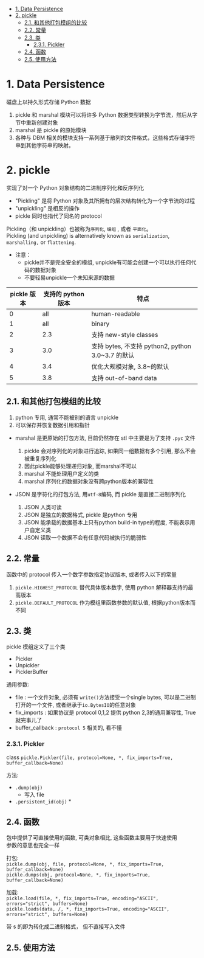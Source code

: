 - [1. Data Persistence](#1-data-persistence)
- [2. pickle](#2-pickle)
  - [2.1. 和其他打包模组的比较](#21-和其他打包模组的比较)
  - [2.2. 常量](#22-常量)
  - [2.3. 类](#23-类)
    - [2.3.1. Pickler](#231-pickler)
  - [2.4. 函数](#24-函数)
  - [2.5. 使用方法](#25-使用方法)
# 1. Data Persistence

磁盘上以持久形式存储 Python 数据

1. pickle 和 marshal 模块可以将许多 Python 数据类型转换为字节流，然后从字节中重新创建对象  
2. marshal 是 pickle 的原始模块  
3. 各种与 DBM 相关的模块支持一系列基于散列的文件格式，这些格式存储字符串到其他字符串的映射。

# 2. pickle

实现了对一个 Python 对象结构的二进制序列化和反序列化
* "Pickling" 是将 Python 对象及其所拥有的层次结构转化为一个字节流的过程
* "unpickling" 是相反的操作
* pickle 同时也指代了同名的 protocol

Pickling（和 unpickling）也被称为`序列化`, `编组` , 或者 `平面化`。  
Pickling (and unpickling) is alternatively known as `serialization`, `marshalling,`  or `flattening`.   

* 注意：
  * pickle并不是完全安全的模组, unpickle有可能会创建一个可以执行任何代码的数据对象
  * 不要轻易unpickle一个未知来源的数据

| pickle 版本 | 支持的 python 版本 | 特点                                              |
| ----------- | ------------------ | ------------------------------------------------- |
| 0           | all                | human-readable                                    |
| 1           | all                | binary                                            |
| 2           | 2.3                | 支持 new-style classes                            |
| 3           | 3.0                | 支持 bytes, 不支持 python2, python 3.0~3.7 的默认 |
| 4           | 3.4                | 优化大规模对象, 3.8~的默认                        |
| 5           | 3.8                | 支持 out-of-band data                             |

## 2.1. 和其他打包模组的比较

1. python 专用, 通常不能被别的语言 unpickle
2. 可以保存并恢复数据引用和指针

* marshal 是更原始的打包方法, 目前仍然存在 stl 中主要是为了支持 `.pyc` 文件
    1. pickle 会对序列化的对象进行追踪, 如果同一组数据有多个引用, 那么不会被重复序列化
    2. 因此pickle能够处理递归对象, 而marshal不可以
    3. marshal 不能处理用户定义的类
    4. marshal 序列化的数据对象没有跨python版本的兼容性

* JSON 是字符化的打包方法, 用`utf-8`编码, 而 pickle 是直接二进制序列化
    1. JSON 人类可读
    2. JSON 是独立的数据格式, pickle 是python 专用
    3. JSON 能承载的数据基本上只有python build-in type的程度, 不能表示用户自定义类
    4. JSON 读取一个数据不会有任意代码被执行的脆弱性


## 2.2. 常量

函数中的 protocol 传入一个数字参数指定协议版本, 或者传入以下的常量  
1. `pickle.HIGHEST_PROTOCOL`  替代具体版本数字, 使用 python 解释器支持的最高版本
2. `pickle.DEFAULT_PROTOCOL`  作为模组里函数参数的默认值, 根据python版本而不同


## 2.3. 类 

pickle 模组定义了三个类  
* Pickler
* Unpickler
* PicklerBuffer

通用参数:  
* file : 一个文件对象, 必须有 `write()`方法接受一个single bytes, 可以是二进制打开的一个文件, 或者继承于`io.BytesIO`的任意对象
* fix_imports : 如果协议是 protocol 0,1,2 提供 python 2,3的通用兼容性, True 就完事儿了
* buffer_callback : `protocol 5` 相关的, 看不懂

### 2.3.1. Pickler

class `pickle.Pickler(file, protocol=None, *, fix_imports=True, buffer_callback=None)`  

方法:
* `.dump(obj)`
  * 写入 file
* `.persistent_id(obj)`
  * 


## 2.4. 函数

包中提供了可直接使用的函数, 可类对象相比, 这些函数主要用于快速使用  
参数的意思也完全一样  

打包:  
`pickle.dump(obj, file, protocol=None, *, fix_imports=True, buffer_callback=None)`  
`pickle.dumps(obj, protocol=None, *, fix_imports=True, buffer_callback=None)`  

加载:  
`pickle.load(file, *, fix_imports=True, encoding="ASCII", errors="strict", buffers=None)`  
`pickle.loads(data, /, *, fix_imports=True, encoding="ASCII", errors="strict", buffers=None)`  

带 s 的即为转化成二进制格式， 但不直接写入文件  

## 2.5. 使用方法
